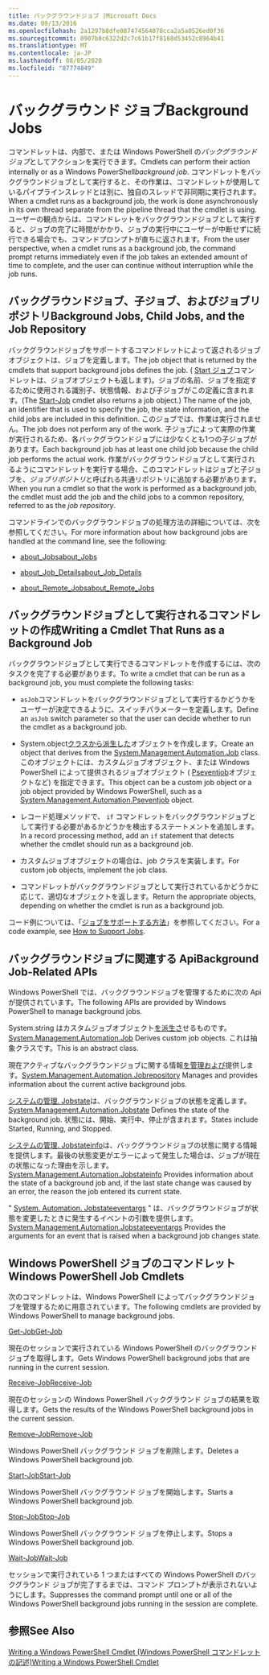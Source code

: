 ```yaml
---
title: バックグラウンドジョブ |Microsoft Docs
ms.date: 09/13/2016
ms.openlocfilehash: 2a1297b8dfe087474564078cca2a5a0526ed0f36
ms.sourcegitcommit: 0907b8c6322d2c7c61b17f8168d53452c8964b41
ms.translationtype: MT
ms.contentlocale: ja-JP
ms.lasthandoff: 08/05/2020
ms.locfileid: "87774849"
---
```

# <a name="background-jobs"></a><span data-ttu-id="a19de-102">バックグラウンド ジョブ</span><span class="sxs-lookup"><span data-stu-id="a19de-102">Background Jobs</span></span>

<span data-ttu-id="a19de-103">コマンドレットは、内部で、または Windows PowerShell の*バックグラウンドジョブ*としてアクションを実行できます。</span><span class="sxs-lookup"><span data-stu-id="a19de-103">Cmdlets can perform their action internally or as a Windows PowerShell*background job*.</span></span> <span data-ttu-id="a19de-104">コマンドレットをバックグラウンドジョブとして実行すると、その作業は、コマンドレットが使用しているパイプラインスレッドとは別に、独自のスレッドで非同期に実行されます。</span><span class="sxs-lookup"><span data-stu-id="a19de-104">When a cmdlet runs as a background job, the work is done asynchronously in its own thread separate from the pipeline thread that the cmdlet is using.</span></span> <span data-ttu-id="a19de-105">ユーザーの観点からは、コマンドレットをバックグラウンドジョブとして実行すると、ジョブの完了に時間がかかり、ジョブの実行中にユーザーが中断せずに続行できる場合でも、コマンドプロンプトが直ちに返されます。</span><span class="sxs-lookup"><span data-stu-id="a19de-105">From the user perspective, when a cmdlet runs as a background job, the command prompt returns immediately even if the job takes an extended amount of time to complete, and the user can continue without interruption while the job runs.</span></span>

## <a name="background-jobs-child-jobs-and-the-job-repository"></a><span data-ttu-id="a19de-106">バックグラウンドジョブ、子ジョブ、およびジョブリポジトリ</span><span class="sxs-lookup"><span data-stu-id="a19de-106">Background Jobs, Child Jobs, and the Job Repository</span></span>

<span data-ttu-id="a19de-107">バックグラウンドジョブをサポートするコマンドレットによって返されるジョブオブジェクトは、ジョブを定義します。</span><span class="sxs-lookup"><span data-stu-id="a19de-107">The job object that is returned by the cmdlets that support background jobs defines the job.</span></span> <span data-ttu-id="a19de-108">( [Start ジョブ](/powershell/module/Microsoft.PowerShell.Core/Start-Job)コマンドレットは、ジョブオブジェクトも返します)。ジョブの名前、ジョブを指定するために使用される識別子、状態情報、および子ジョブがこの定義に含まれます。</span><span class="sxs-lookup"><span data-stu-id="a19de-108">(The [Start-Job](/powershell/module/Microsoft.PowerShell.Core/Start-Job) cmdlet also returns a job object.) The name of the job, an identifier that is used to specify the job, the state information, and the child jobs are included in this definition.</span></span> <span data-ttu-id="a19de-109">このジョブでは、作業は実行されません。</span><span class="sxs-lookup"><span data-stu-id="a19de-109">The job does not perform any of the work.</span></span> <span data-ttu-id="a19de-110">子ジョブによって実際の作業が実行されるため、各バックグラウンドジョブには少なくとも1つの子ジョブがあります。</span><span class="sxs-lookup"><span data-stu-id="a19de-110">Each background job has at least one child job because the child job performs the actual work.</span></span> <span data-ttu-id="a19de-111">作業がバックグラウンドジョブとして実行されるようにコマンドレットを実行する場合、このコマンドレットはジョブと子ジョブを、*ジョブリポジトリ*と呼ばれる共通リポジトリに追加する必要があります。</span><span class="sxs-lookup"><span data-stu-id="a19de-111">When you run a cmdlet so that the work is performed as a background job, the cmdlet must add the job and the child jobs to a common repository, referred to as the *job repository*.</span></span>

<span data-ttu-id="a19de-112">コマンドラインでのバックグラウンドジョブの処理方法の詳細については、次を参照してください。</span><span class="sxs-lookup"><span data-stu-id="a19de-112">For more information about how background jobs are handled at the command line, see the following:</span></span>

- [<span data-ttu-id="a19de-113">about_Jobs</span><span class="sxs-lookup"><span data-stu-id="a19de-113">about_Jobs</span></span>](/powershell/module/microsoft.powershell.core/about/about_jobs)

- [<span data-ttu-id="a19de-114">about_Job_Details</span><span class="sxs-lookup"><span data-stu-id="a19de-114">about_Job_Details</span></span>](/powershell/module/microsoft.powershell.core/about/about_job_details)

- [<span data-ttu-id="a19de-115">about_Remote_Jobs</span><span class="sxs-lookup"><span data-stu-id="a19de-115">about_Remote_Jobs</span></span>](/powershell/module/microsoft.powershell.core/about/about_remote_jobs)

## <a name="writing-a-cmdlet-that-runs-as-a-background-job"></a><span data-ttu-id="a19de-116">バックグラウンドジョブとして実行されるコマンドレットの作成</span><span class="sxs-lookup"><span data-stu-id="a19de-116">Writing a Cmdlet That Runs as a Background Job</span></span>

<span data-ttu-id="a19de-117">バックグラウンドジョブとして実行できるコマンドレットを作成するには、次のタスクを完了する必要があります。</span><span class="sxs-lookup"><span data-stu-id="a19de-117">To write a cmdlet that can be run as a background job, you must complete the following tasks:</span></span>

- <span data-ttu-id="a19de-118">`asJob`コマンドレットをバックグラウンドジョブとして実行するかどうかをユーザーが決定できるように、スイッチパラメーターを定義します。</span><span class="sxs-lookup"><span data-stu-id="a19de-118">Define an `asJob` switch parameter so that the user can decide whether to run the cmdlet as a background job.</span></span>

- <span data-ttu-id="a19de-119">System.object[クラスから派生した](/dotnet/api/System.Management.Automation.Job)オブジェクトを作成します。</span><span class="sxs-lookup"><span data-stu-id="a19de-119">Create an object that derives from the [System.Management.Automation.Job](/dotnet/api/System.Management.Automation.Job) class.</span></span> <span data-ttu-id="a19de-120">このオブジェクトには、カスタムジョブオブジェクト、または Windows PowerShell によって提供されるジョブオブジェクト ( [Pseventjob](/dotnet/api/System.Management.Automation.PSEventJob)オブジェクトなど) を指定できます。</span><span class="sxs-lookup"><span data-stu-id="a19de-120">This object can be a custom job object or a job object provided by Windows PowerShell, such as a [System.Management.Automation.Pseventjob](/dotnet/api/System.Management.Automation.PSEventJob) object.</span></span>

- <span data-ttu-id="a19de-121">レコード処理メソッドで、 `if` コマンドレットをバックグラウンドジョブとして実行する必要があるかどうかを検出するステートメントを追加します。</span><span class="sxs-lookup"><span data-stu-id="a19de-121">In a record processing method, add an `if` statement that detects whether the cmdlet should run as a background job.</span></span>

- <span data-ttu-id="a19de-122">カスタムジョブオブジェクトの場合は、job クラスを実装します。</span><span class="sxs-lookup"><span data-stu-id="a19de-122">For custom job objects, implement the job class.</span></span>

- <span data-ttu-id="a19de-123">コマンドレットがバックグラウンドジョブとして実行されているかどうかに応じて、適切なオブジェクトを返します。</span><span class="sxs-lookup"><span data-stu-id="a19de-123">Return the appropriate objects, depending on whether the cmdlet is run as a background job.</span></span>

<span data-ttu-id="a19de-124">コード例については、「[ジョブをサポートする方法](./how-to-support-jobs.md)」を参照してください。</span><span class="sxs-lookup"><span data-stu-id="a19de-124">For a code example, see [How to Support Jobs](./how-to-support-jobs.md).</span></span>

## <a name="background-job-related-apis"></a><span data-ttu-id="a19de-125">バックグラウンドジョブに関連する Api</span><span class="sxs-lookup"><span data-stu-id="a19de-125">Background Job-Related APIs</span></span>

<span data-ttu-id="a19de-126">Windows PowerShell では、バックグラウンドジョブを管理するために次の Api が提供されています。</span><span class="sxs-lookup"><span data-stu-id="a19de-126">The following APIs are provided by Windows PowerShell to manage background jobs.</span></span>

<span data-ttu-id="a19de-127">System.string はカスタムジョブオブジェクト[を派生さ](/dotnet/api/System.Management.Automation.Job)せるものです。</span><span class="sxs-lookup"><span data-stu-id="a19de-127">[System.Management.Automation.Job](/dotnet/api/System.Management.Automation.Job) Derives custom job objects.</span></span> <span data-ttu-id="a19de-128">これは抽象クラスです。</span><span class="sxs-lookup"><span data-stu-id="a19de-128">This is an abstract class.</span></span>

<span data-ttu-id="a19de-129">現在アクティブなバックグラウンドジョブに関する情報[を管理および](/dotnet/api/System.Management.Automation.JobRepository)提供します。</span><span class="sxs-lookup"><span data-stu-id="a19de-129">[System.Management.Automation.Jobrepository](/dotnet/api/System.Management.Automation.JobRepository) Manages and provides information about the current active background jobs.</span></span>

<span data-ttu-id="a19de-130">[システムの管理. Jobstate](/dotnet/api/System.Management.Automation.JobState)は、バックグラウンドジョブの状態を定義します。</span><span class="sxs-lookup"><span data-stu-id="a19de-130">[System.Management.Automation.Jobstate](/dotnet/api/System.Management.Automation.JobState) Defines the state of the background job.</span></span> <span data-ttu-id="a19de-131">状態には、開始、実行中、停止が含まれます。</span><span class="sxs-lookup"><span data-stu-id="a19de-131">States include Started, Running, and Stopped.</span></span>

<span data-ttu-id="a19de-132">[システムの管理. Jobstateinfo](/dotnet/api/System.Management.Automation.JobStateInfo)は、バックグラウンドジョブの状態に関する情報を提供します。最後の状態変更がエラーによって発生した場合は、ジョブが現在の状態になった理由を示します。</span><span class="sxs-lookup"><span data-stu-id="a19de-132">[System.Management.Automation.Jobstateinfo](/dotnet/api/System.Management.Automation.JobStateInfo) Provides information about the state of a background job and, if the last state change was caused by an error, the reason the job entered its current state.</span></span>

<span data-ttu-id="a19de-133">" [System. Automation. Jobstateeventargs](/dotnet/api/System.Management.Automation.JobStateEventArgs) " は、バックグラウンドジョブが状態を変更したときに発生するイベントの引数を提供します。</span><span class="sxs-lookup"><span data-stu-id="a19de-133">[System.Management.Automation.Jobstateeventargs](/dotnet/api/System.Management.Automation.JobStateEventArgs) Provides the arguments for an event that is raised when a background job changes state.</span></span>

## <a name="windows-powershell-job-cmdlets"></a><span data-ttu-id="a19de-134">Windows PowerShell ジョブのコマンドレット</span><span class="sxs-lookup"><span data-stu-id="a19de-134">Windows PowerShell Job Cmdlets</span></span>

<span data-ttu-id="a19de-135">次のコマンドレットは、Windows PowerShell によってバックグラウンドジョブを管理するために用意されています。</span><span class="sxs-lookup"><span data-stu-id="a19de-135">The following cmdlets are provided by Windows PowerShell to manage background jobs.</span></span>

[<span data-ttu-id="a19de-136">Get-Job</span><span class="sxs-lookup"><span data-stu-id="a19de-136">Get-Job</span></span>](/powershell/module/Microsoft.PowerShell.Core/Get-Job)

<span data-ttu-id="a19de-137">現在のセッションで実行されている Windows PowerShell のバックグラウンド ジョブを取得します。</span><span class="sxs-lookup"><span data-stu-id="a19de-137">Gets Windows PowerShell background jobs that are running in the current session.</span></span>

[<span data-ttu-id="a19de-138">Receive-Job</span><span class="sxs-lookup"><span data-stu-id="a19de-138">Receive-Job</span></span>](/powershell/module/Microsoft.PowerShell.Core/Receive-Job)

<span data-ttu-id="a19de-139">現在のセッションの Windows PowerShell バックグラウンド ジョブの結果を取得します。</span><span class="sxs-lookup"><span data-stu-id="a19de-139">Gets the results of the Windows PowerShell background jobs in the current session.</span></span>

[<span data-ttu-id="a19de-140">Remove-Job</span><span class="sxs-lookup"><span data-stu-id="a19de-140">Remove-Job</span></span>](/powershell/module/Microsoft.PowerShell.Core/Remove-Job)

<span data-ttu-id="a19de-141">Windows PowerShell バックグラウンド ジョブを削除します。</span><span class="sxs-lookup"><span data-stu-id="a19de-141">Deletes a Windows PowerShell background job.</span></span>

[<span data-ttu-id="a19de-142">Start-Job</span><span class="sxs-lookup"><span data-stu-id="a19de-142">Start-Job</span></span>](/powershell/module/Microsoft.PowerShell.Core/Start-Job)

<span data-ttu-id="a19de-143">Windows PowerShell バックグラウンド ジョブを開始します。</span><span class="sxs-lookup"><span data-stu-id="a19de-143">Starts a Windows PowerShell background job.</span></span>

[<span data-ttu-id="a19de-144">Stop-Job</span><span class="sxs-lookup"><span data-stu-id="a19de-144">Stop-Job</span></span>](/powershell/module/Microsoft.PowerShell.Core/Stop-Job)

<span data-ttu-id="a19de-145">Windows PowerShell バックグラウンド ジョブを停止します。</span><span class="sxs-lookup"><span data-stu-id="a19de-145">Stops a Windows PowerShell background job.</span></span>

[<span data-ttu-id="a19de-146">Wait-Job</span><span class="sxs-lookup"><span data-stu-id="a19de-146">Wait-Job</span></span>](/powershell/module/Microsoft.PowerShell.Core/Wait-Job)

<span data-ttu-id="a19de-147">セッションで実行されている 1 つまたはすべての Windows PowerShell のバックグラウンド ジョブが完了するまでは、コマンド プロンプトが表示されないようにします。</span><span class="sxs-lookup"><span data-stu-id="a19de-147">Suppresses the command prompt until one or all of the Windows PowerShell background jobs running in the session are complete.</span></span>

## <a name="see-also"></a><span data-ttu-id="a19de-148">参照</span><span class="sxs-lookup"><span data-stu-id="a19de-148">See Also</span></span>

[<span data-ttu-id="a19de-149">Writing a Windows PowerShell Cmdlet (Windows PowerShell コマンドレットの記述)</span><span class="sxs-lookup"><span data-stu-id="a19de-149">Writing a Windows PowerShell Cmdlet</span></span>](./writing-a-windows-powershell-cmdlet.md)
